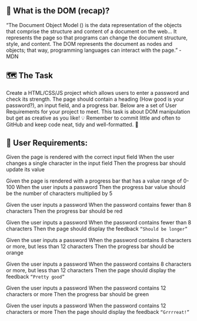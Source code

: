 ## 🤔 What is the DOM (recap)?

“The Document Object Model () is the data representation of the objects that comprise the structure and content of a document on the web… It represents the page so that programs can change the document structure, style, and content. The DOM represents the document as nodes and objects; that way, programming languages can interact with the page.” - MDN

## 🗺 The Task

Create a HTML/CSS/JS project which allows users to enter a password and check its strength. The page should contain a heading (How good is your password?), an input field, and a progress bar.
Below are a set of User Requirements for your project to meet.
This task is about DOM manipulation but get as creative as you like!
💡 Remember to commit little and often to GitHub and keep code neat, tidy and well-formatted. 🙌

## 📝 User Requirements:

Given the page is rendered with the correct input field
When the user changes a single character in the input field
Then the progress bar should update its value

Given the page is rendered with a progress bar that has a value range of 0-100
When the user inputs a password
Then the progress bar value should be the number of characters multiplied by 5

Given the user inputs a password
When the password contains fewer than 8 characters
Then the progress bar should be red

Given the user inputs a password
When the password contains fewer than 8 characters
Then the page should display the feedback `“Should be longer”`

Given the user inputs a password
When the password contains 8 characters or more, but less than 12 characters
Then the progress bar should be orange

Given the user inputs a password
When the password contains 8 characters or more, but less than 12 characters
Then the page should display the feedback `“Pretty good”`

Given the user inputs a password
When the password contains 12 characters or more
Then the progress bar should be green

Given the user inputs a password
When the password contains 12 characters or more
Then the page should display the feedback `“Grrrreat!”`
